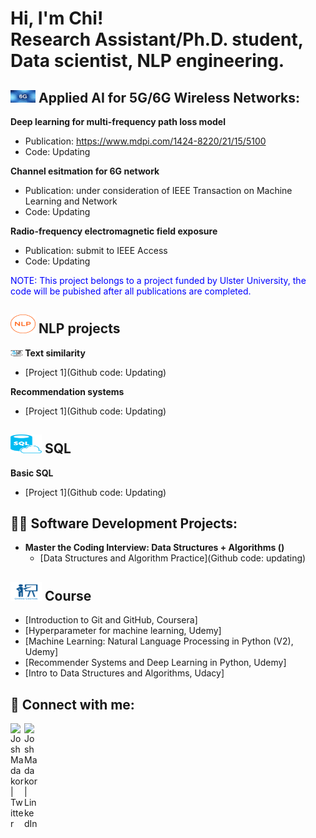 <h1>Hi, I'm Chi! <br/><a>Research Assistant/Ph.D. student, </a> Data scientist, NLP engineering.

<!-- <h2> <a href="https://drive.google.com/drive/folders/1hi9_LUz-YUmWjLEgVG_zBK8Y5bgFYX7T">My CV Link</a> || <a href="Chi_CV_2023_Job.pdf">My CV pdf</a>.</p> </h2> -->
 
 <!--  <a href="https://medium.com/@chiyenng2788">Medium member</a></h1> -->

 <!----------------------------------------------APPIED AI FOR WIRELESS NETWORKS PROJECTS ------------------------------------------------------>
  <h2>  <img src="6G_icon_v2.jpg"  width="40" 
     height="20" />  Applied AI for  5G/6G Wireless Networks:</h2>
  
  <b>Deep learning for multi-frequency path loss model</b>
  - Publication: https://www.mdpi.com/1424-8220/21/15/5100
  - Code: Updating
  
  <b>Channel esitmation for 6G network </b>
   - Publication: under consideration of IEEE Transaction on Machine Learning and Network
  - Code: Updating
 
  <b>Radio-frequency electromagnetic field exposure </b>
   - Publication: submit to IEEE Access
  - Code: Updating
 
 
<p style="color:blue;"> NOTE: This project belongs to a project funded by Ulster University, the code will be pubished after all publications are completed. </p>

  <!---------------------------------------------NLP PROJECTS--------------------------------------------------------------------------------->
 <h2> <img src="NLP_icon.png"  width="40" 
     height="30" />  NLP projects </h2>
 
 <b> <img src="text_similarity_icons.png"  width="20" 
     height="10" /> Text similarity </b>
  - [Project 1](Github code: Updating)
  
  <b>Recommendation systems </b>
   - [Project 1](Github code: Updating)
 <!---------------------------------------------SQL PROJECTS--------------------------------------------------------------------------------->
 <h2> <img src="SQL_icon.png"  width="50" height="30" />  SQL </h2>
 
<b>Basic SQL </b>
   - [Project 1](Github code: Updating)

 <!---------------------------------------------SOFTWARE DEVELOPMEMTS--------------------------------------------------------------------------------->
<h2>👨‍💻 Software Development Projects:</h2>
 
- <b> Master the Coding Interview: Data Structures + Algorithms () </b>
  - [Data Structures and Algorithm Practice](Github code: updating)
 
 <!---------------------------------------------ONLINE  COURSES --------------------------------------------------------------------------------->
<h2> <img src="online_course_icon.png"  width="50" 
     height="30" /> Course </h2>

- [Introduction to Git and GitHub, Coursera]
- [Hyperparameter for machine learning, Udemy]
- [Machine Learning: Natural Language Processing in Python (V2), Udemy]
- [Recommender Systems and Deep Learning in Python, Udemy]
- [Intro to Data Structures and Algorithms, Udacy] 

<h2> 🤳 Connect with me:</h2>

<!--[<img align="left" alt="JoshMadakor | YouTube" width="22px" src="https://cdn.jsdelivr.net/npm/simple-icons@v3/icons/youtube.svg" />][youtube]-->
[<img align="left" alt="JoshMadakor | Twitter" width="22px" src="https://cdn.jsdelivr.net/npm/simple-icons@v3/icons/twitter.svg" />][twitter]
[<img align="left" alt="JoshMadakor | LinkedIn" width="22px" src="https://cdn.jsdelivr.net/npm/simple-icons@v3/icons/linkedin.svg" />][linkedin]
<!--[<img align="left" alt="JoshMadakor | Instagram" width="22px" src="https://cdn.jsdelivr.net/npm/simple-icons@v3/icons/instagram.svg" />][instagram]-->

[twitter]: https://twitter.com/NguyenYenChi3
<!--[youtube]: https://www.youtube.com/c/joshmadakor -->
<!-- instagram]: https://www.instagram.com/joshmadakor/  -->
[linkedin]: https://www.linkedin.com/in/chi-nguyen-a612421b2/

<!--
**joshmadakor1/joshmadakor1** is a ✨ _special_ ✨ repository because its `README.md` (this file) appears on your GitHub profile.

Here are some ideas to get you started:

- 🔭 I’m currently working on ...
- 🌱 I’m currently learning ...
- 👯 I’m looking to collaborate on ...
- 🤔 I’m looking for help with ...
- 💬 Ask me about ...
- 📫 How to reach me: ...
- 😄 Pronouns: ...
- ⚡ Fun fact: ...
-->
